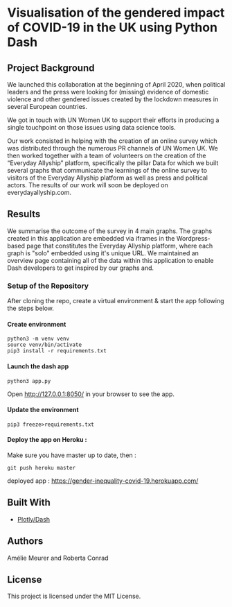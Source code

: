 # Visualisation of the gendered impact of COVID-19 in the UK using Python Dash 

## Project Background
We launched this collaboration at the beginning of April 2020, when political leaders and the press were looking for (missing) evidence of domestic violence and other gendered issues created by the lockdown measures in several European countries. 

We got in touch with UN Women UK to support their efforts in producing a single touchpoint on those issues using data science tools.

Our work consisted in helping with the creation of an online survey which was distributed through the numerous PR channels of UN Women UK. We then worked together with a team of volunteers on the creation of the “Everyday Allyship” platform, specifically the pillar Data for which we built several graphs that communicate the learnings of the online survey to visitors of the Everyday Allyship platform as well as press and political actors. The results of our work will soon be deployed on everydayallyship.com.

## Results

We summarise the outcome of the survey in 4 main graphs. The graphs created in this application are embedded via iframes in the Wordpress-based page that constitutes the Everyday Allyship platform, where each graph is "solo" embedded using it's unique URL. We maintained an overview page containing all of the data within this application to enable Dash developers to get inspired by our graphs and.

### Setup of the Repository 

After cloning the repo, create a virtual environment & start the app following the steps below.

#### Create environment
```
python3 -m venv venv
source venv/bin/activate
pip3 install -r requirements.txt
```

#### Launch the dash app
```
python3 app.py
```
Open http://127.0.0.1:8050/ in your browser to see the app.

#### Update the environment
```
pip3 freeze>requirements.txt
```

#### Deploy the app on Heroku :

Make sure you have master up to date, then :

```
git push heroku master
```
deployed app : https://gender-inequality-covid-19.herokuapp.com/

## Built With

* [Plotly/Dash](https://plotly.com/dash/) 
## Authors

Amélie Meurer and Roberta Conrad

## License

This project is licensed under the MIT License.
